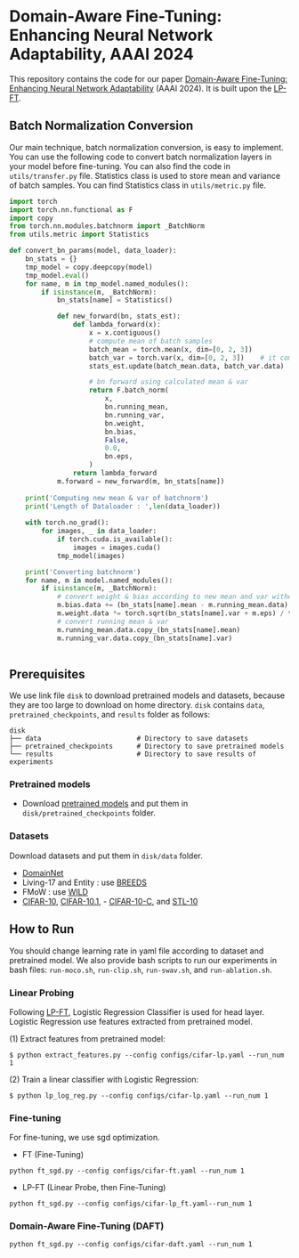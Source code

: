 # Domain-Aware Fine-Tuning: Enhancing Neural Network Adaptability, AAAI 2024

This repository contains the code for our paper [Domain-Aware Fine-Tuning: Enhancing Neural Network Adaptability](https://arxiv.org/abs/2308.07728) (AAAI 2024). It is built upon the [LP-FT](https://github.com/AnanyaKumar/transfer_learning).

## Batch Normalization Conversion
Our main technique, batch normalization conversion, is easy to implement. You can use the following code to convert batch normalization layers in your model before fine-tuning. You can also find the code in  `utils/transfer.py` file. Statistics class is used to store mean and variance of batch samples. You can find Statistics class in `utils/metric.py` file.

```python
import torch
import torch.nn.functional as F
import copy
from torch.nn.modules.batchnorm import _BatchNorm
from utils.metric import Statistics

def convert_bn_params(model, data_loader):
    bn_stats = {}    
    tmp_model = copy.deepcopy(model)
    tmp_model.eval()
    for name, m in tmp_model.named_modules():
        if isinstance(m, _BatchNorm):
            bn_stats[name] = Statistics()            

            def new_forward(bn, stats_est):
                def lambda_forward(x):
                    x = x.contiguous()     
                    # compute mean of batch samples 
                    batch_mean = torch.mean(x, dim=[0, 2, 3])
                    batch_var = torch.var(x, dim=[0, 2, 3])    # it computes sample variance (not population variance)
                    stats_est.update(batch_mean.data, batch_var.data)                    

                    # bn forward using calculated mean & var                    
                    return F.batch_norm(
                        x,
                        bn.running_mean,
                        bn.running_var,
                        bn.weight,
                        bn.bias,
                        False,
                        0.0,
                        bn.eps,
                    )
                return lambda_forward
            m.forward = new_forward(m, bn_stats[name])    
    
    print('Computing new mean & var of batchnorm')
    print('Length of Dataloader : ',len(data_loader))
    
    with torch.no_grad():
        for images, _ in data_loader:            
            if torch.cuda.is_available():
                images = images.cuda()                        
            tmp_model(images)                   

    print('Converting batchnorm')
    for name, m in model.named_modules():
        if isinstance(m, _BatchNorm):
            # convert weight & bias according to new mean and var without changing result            
            m.bias.data += (bn_stats[name].mean - m.running_mean.data) * m.weight.data / torch.sqrt(m.running_var + m.eps)
            m.weight.data *= torch.sqrt(bn_stats[name].var + m.eps) / torch.sqrt(m.running_var + m.eps)            
            # convert running mean & var
            m.running_mean.data.copy_(bn_stats[name].mean)
            m.running_var.data.copy_(bn_stats[name].var)
    
```


## Prerequisites
We use link file `disk` to download pretrained models and datasets, because they are too large to download on home directory. `disk` contains `data`, `pretrained_checkpoints`, and `results` folder as follows:
```
disk
├── data                        # Directory to save datasets
├── pretrained_checkpoints      # Directory to save pretrained models
└── results                     # Directory to save results of experiments
```

### Pretrained models
- Download [pretrained models](https://worksheets.codalab.org/bundles/0x57abca4a55ec4f7e9908098beb2633c6) and put them in `disk/pretrained_checkpoints` folder.

### Datasets
Download datasets and put them in `disk/data` folder.
- [DomainNet](http://ai.bu.edu/M3SDA/#dataset)
- Living-17 and Entity : use [BREEDS](https://github.com/MadryLab/BREEDS-Benchmarks/tree/master)
- FMoW : use [WILD](https://wilds.stanford.edu/get_started/)
- [CIFAR-10](http://www.cs.toronto.edu/~kriz/cifar.html), [CIFAR-10.1](https://github.com/modestyachts/CIFAR-10.1), - [CIFAR-10-C](https://zenodo.org/record/2535967), and [STL-10](https://cs.stanford.edu/~acoates/stl10/)


## How to Run
You should change learning rate in yaml file according to dataset and pretrained model. We also provide bash scripts to run our experiments in bash files: `run-moco.sh`, `run-clip.sh`, `run-swav.sh`, and `run-ablation.sh`.

### Linear Probing
Following [LP-FT](https://arxiv.org/pdf/2202.10054.pdf), Logistic Regression Classifier is used for head layer. Logistic Regression use features extracted from pretrained model.


(1) Extract features from pretrained model:
``` 
$ python extract_features.py --config configs/cifar-lp.yaml --run_num 1
```
(2) Train a linear classifier with Logistic Regression:
```
$ python lp_log_reg.py --config configs/cifar-lp.yaml --run_num 1
```


### Fine-tuning
For fine-tuning, we use sgd optimization. 
- FT (Fine-Tuning)
```
python ft_sgd.py --config configs/cifar-ft.yaml --run_num 1
```

- LP-FT (Linear Probe, then Fine-Tuning)
```
python ft_sgd.py --config configs/cifar-lp_ft.yaml--run_num 1
```

### Domain-Aware Fine-Tuning (DAFT)
```
python ft_sgd.py --config configs/cifar-daft.yaml --run_num 1
```
